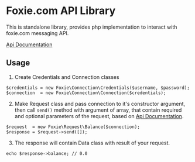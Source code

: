 # Foxie.com API Library

This is standalone library, provides php implementation to interact with foxie.com messaging API.

[Api Documentation](https://apidocs.foxie.net/)

## Usage

1. Create Credentials and Connection classes
```injectablephp
$credentials = new Foxie\Connection\Credentials($username, $password);
$connection  = new Foxie\Connection\Connection($credentials);
```

2. Make Request class and pass connection to it's constructor argument, then call ``send()`` method 
with argument of array, that contain required and optional parameters of the request, based on 
[Api Documentation](https://apidocs.foxie.net/). 
```injectablephp
$request  = new Foxie\Request\Balance($connection);
$response = $request->send([]);
```

3. The response will contain Data class with result of your request.
```injectablephp
echo $response->balance; // 0.0
```

